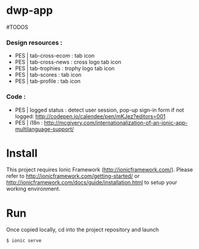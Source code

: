 dwp-app
=====================
#TODOS

### Design resources :

* PES | tab-cross-ecom :  tab icon 
* PES | tab-cross-news : cross logo  tab icon 
* PES | tab-trophies : trophy logo tab icon
* PES | tab-scores : tab icon
* PES | tab-profile : tab icon


### Code :
* PES | logged status : detect user session, pop-up sign-in form if not logged: http://codepen.io/calendee/pen/mKJez?editors=001
* PES | i18n : http://mcgivery.com/internationalization-of-an-ionic-app-multilanguage-support/


# Install

This project requires Ionic Framework (http://ionicframework.com/).
Please refer to http://ionicframework.com/getting-started/ or http://ionicframework.com/docs/guide/installation.html to setup your working environment.

# Run 
Once copied locally, cd into the project repository and launch 
```bash
$ ionic serve
```
